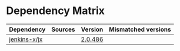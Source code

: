 # Dependency Matrix

Dependency | Sources | Version | Mismatched versions
---------- | ------- | ------- | -------------------
[jenkins-x/jx](https://github.com/jenkins-x/jx) |  | [2.0.486](https://github.com/jenkins-x/jx/releases/tag/v2.0.486) | 

